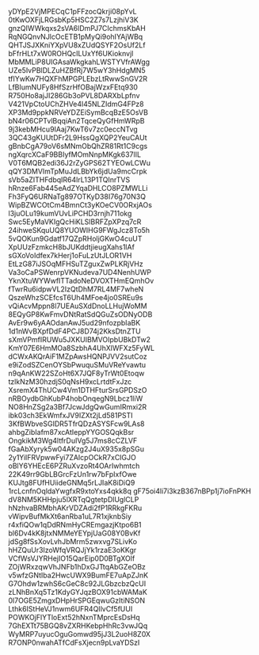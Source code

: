 yDYpE2VjMPECqC1pFFzocQkrji08pYvL
0tKwOXFjLRGsbKp5HSC2Z7s7LzjhiV3K
gnzQIWWkqxs2sVA6lDmPJ7CIchmsKbAH
RqNGQnvNJlcOcETB1pMyQi9ohIYAjWBq
QHTJSJXKniYXpVU8xZUdQSYF2OsUf2Lf
bFfrHLt7xW0ROHQcILUxYf6UKioknvjl
MbMMLiP8UIGAsaWkgkahLWSTYVfrAWgg
UZe5IvPBlDLZuHZBfRj7W5wY3hHdgMN5
tfIYwKw7HQXFhMPGPLEbzLtRwwSnGV2R
LfBIumNUFy8HfSzrHfOBajWzxFEtq930
R750Ho8ajJI286Gb3oPVL8DARXbLpfnv
V421VpCtoUChZHVe4l45NLZIdmG4FPz8
XP3Md9ppkNRVeYDZEiSymBcqBzE5OsVB
bN4r06CPTvlBqqiAn2TqceQyGfHmWRpB
9j3kebMHcu9IAaj7KwT6v7zc0eccNTvg
3QC43gKUUtDFr2L9HssQgXQP2YeuCAUt
gBnbCgA79oV6sMNmObQhZR81Rt1C9cgs
ngXqrcXCaF9BBIyfMOmNnpMKgk637lIL
V0T6MQB2edi36J2rZyGPS62TYEOwLCWu
qQY3DMVImTpMuJdLBbYk6jdUa9mcCrpk
sVb5aZITHFdbqIR64lrL13P1TQInrTVS
hRnze6Fab445eAdZYqaDHLCO8PZMWLLi
Fh3FyQ6URNaTg897OTKyD38I76g70N3Q
WipBZWCOtCm4BmnCt3yKOeCV0ORxjAOs
l3juOLu19kumVUvLiPCHD3rnjh711okg
Swc5EyMaVKIgQcHiKLSlBRFZpXPzq7cR
24ihweSKquUQ8YUOWIHG9FWgJcz8To5h
5vQOKun9Gdatf17QZpRHoljGKwO4cuUT
XpUUzFzmkcH8bJUKddtjieugXahs1lAf
sGXoVoIdfex7kHerj1oFuLzUtJLOR1VH
EtLzG87iJSOqMFHSuTZguxZwPLKRjVHz
Va3oCaPSWenrpVKNudeva7UD4NenhUWP
YknXtuWYWwfITTadoNeDVOXTHmEQmhOv
fTwrRu6idpwVL2IzQtDhM7RL4MF7wheN
QszeWhzSCEfcsT6Uh4MFoe4jo0SREu9s
vQiAcvMppn8l7UEAuSXdDnoLLHujWoMM
8EQyGP8KwFmvDNtRatSdQGuZsODNyODB
AvEr9w6yAAOdanAwJ5ud29nfozpbIaBK
1d1nWvBXpfDdF4PCJ8D74j2KksDtnZTU
sXmVPmfIRUWu5JXKUIBMVOIpbUBkDTw2
KmY07E6HmMOa8SzbhA4UhXlWFXz5FyWL
dCWxAKQrAiF1MZpAwsHQNPJVV2sutCoz
e9iZodSZCenOYSbPwuquSMuVReYvawtu
n9qAnKW22SZoHt6X7JQF8yTrWt0Etoqw
tzlkNzM30hzdjS0qNsH9xcLrtdtFxJzc
XsremX4ThUCw4Vm1DTHFturSrsGPDSzO
nRBOydbGhKubP4hobOnqegN9Lbcz1liW
NO8HnZSg2a3Bf7JcwJdgQwGumIRmxi2R
ibk03ch3EkWmfxJV9IZXt2jLd581PSTI
3KfBWbveSGIDR5TfrQDzASYSFcw9LAs8
ahbgZibIafm87xcAtIeppYYGOSQqkBsr
OngkikM3Wg4ltfrDuIVg5J7ms8cCZLVF
fGaAbXyryk5w04AKzg2J4uX935x8pSGu
2y1YilFRVpwwFyi7ZAIcpOCkR7xCIGJO
oBlY6YHEcE6PZRuXvzoRt4OArIwhmtch
22K49rr9GbLBGrcFzUn1rw7bFpIxfOwe
KUJtg8FUfHUiideGNMq5rLJIaK8iDiQ9
1rcLcnfnOqldaYwgfxR9xtoYxs4qkk8q
gF75oi4li7i3kzB367nBPp1j7ioFnPKH
dV8NM5KHHpju5lXRTqQgtetpDlUglCLP
hNzhvaBRMbhAKrVDZAdi2fP1RRkgFKRu
vWipvBufMkXt6anRba1uL7R1xjknbSiy
r4xfiQOw1qDdRNmHyCREmgazjKtpo6B1
bl6Dv4kK8jtxNMMeYEYpjUaG08Y0BvKf
jdSg8fSsXovLvhJbMrm5zwxvg7SLivKo
hHZQuUr3IzoWfqVRQJjYk1rzaE3oKKgr
VCfWsVJYRHejIO15QarEip0D0BTgXOlf
ZOjWRxzqwVhJNFb1hDxGJTtqAbGZeOBz
v5wfzGNtIba2HwcUWX9BumFE7uApZJnK
G7Ohdw1zwhS6cGeC8c92JLGbzcbzQcUI
zLNhBnXq5Tz1KdyGYJqzBOX91cbWAMaK
0l7OGE5ZmgxDHpHrSPGEqwuGzItiNSON
Lthk6IStHeVJ1nwm6UFR4QIlvCf5fUUI
POWKOjFlYTloExt52hNxnTMprcEsDsHq
7GhEXTt75BGQ8vZXRHKebpHhRc3vwJQq
WyMRP7uyucOguGomwd95jJ3L2uoH8Z0X
R7ONP0nwahATfCdFsXjecn9pLvaYDSzI
